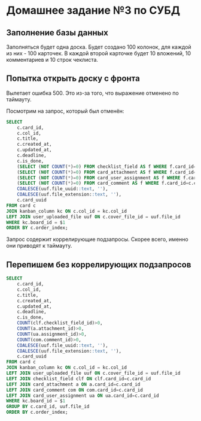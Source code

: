 # Домашнее задание №3 по СУБД

## Заполнение базы данных

Заполняться будет одна доска. Будет создано 100 колонок, для каждой из них - 100 карточек.
В каждой второй карточке будет 10 вложений, 10 комментариев и 10 строк чеклиста.

## Попытка открыть доску с фронта

Вылетает ошибка 500. Это из-за того, что выражение отменено по таймауту.

Посмотрим на запрос, который был отменён:

```sql
SELECT
    c.card_id,
    c.col_id,
    c.title,
    c.created_at,
    c.updated_at,
    c.deadline,
    c.is_done,
    (SELECT (NOT COUNT(*)=0) FROM checklist_field AS f WHERE f.card_id=c.card_id),
    (SELECT (NOT COUNT(*)=0) FROM card_attachment AS f WHERE f.card_id=c.card_id),
    (SELECT (NOT COUNT(*)=0) FROM card_user_assignment AS f WHERE f.card_id=c.card_id),
    (SELECT (NOT COUNT(*)=0) FROM card_comment AS f WHERE f.card_id=c.card_id),
    COALESCE(uuf.file_uuid::text, ''),
    COALESCE(uuf.file_extension::text, ''),
    c.card_uuid
FROM card c
JOIN kanban_column kc ON c.col_id = kc.col_id
LEFT JOIN user_uploaded_file uuf ON c.cover_file_id = uuf.file_id
WHERE kc.board_id = $1
ORDER BY c.order_index;
```

Запрос содержит коррелирующие подзапросы. Скорее всего, именно они приводят к таймауту.

## Перепишем без коррелирующих подзапросов

```sql
SELECT
    c.card_id,
    c.col_id,
    c.title,
    c.created_at,
    c.updated_at,
    c.deadline,
    c.is_done,
    COUNT(clf.checklist_field_id)>0,
    COUNT(a.attachment_id)>0,
    COUNT(ua.assignment_id)>0,
    COUNT(com.comment_id)>0,
    COALESCE(uuf.file_uuid::text, ''),
    COALESCE(uuf.file_extension::text, ''),
    c.card_uuid
FROM card c
JOIN kanban_column kc ON c.col_id = kc.col_id
LEFT JOIN user_uploaded_file uuf ON c.cover_file_id = uuf.file_id
LEFT JOIN checklist_field clf ON clf.card_id=c.card_id
LEFT JOIN card_attachment a ON a.card_id=c.card_id
LEFT JOIN card_comment com ON com.card_id=c.card_id
LEFT JOIN card_user_assignment ua ON ua.card_id=c.card_id
WHERE kc.board_id = $1
GROUP BY c.card_id, uuf.file_id
ORDER BY c.order_index;
```
